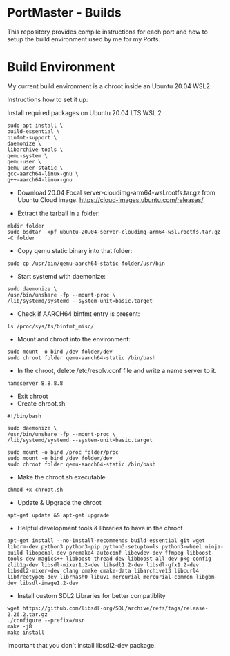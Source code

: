 # PortMaster - Builds

This repository provides compile instructions for each port and how to setup the build environment used by me for my Ports.

# Build Environment

My current build environment is a chroot inside an Ubuntu 20.04 WSL2.

Instructions how to set it up:

Install required packages on Ubuntu 20.04 LTS WSL 2
```
sudo apt install \
build-essential \
binfmt-support \
daemonize \
libarchive-tools \
qemu-system \
qemu-user \
qemu-user-static \
gcc-aarch64-linux-gnu \
g++-aarch64-linux-gnu
```
- Download 20.04 Focal server-cloudimg-arm64-wsl.rootfs.tar.gz from Ubuntu Cloud image. https://cloud-images.ubuntu.com/releases/

- Extract the tarball in a folder:

```
mkdir folder
sudo bsdtar -xpf ubuntu-20.04-server-cloudimg-arm64-wsl.rootfs.tar.gz -C folder
```

- Copy qemu static binary into that folder:

```
sudo cp /usr/bin/qemu-aarch64-static folder/usr/bin
```

- Start systemd with daemonize:
```
sudo daemonize \
/usr/bin/unshare -fp --mount-proc \
/lib/systemd/systemd --system-unit=basic.target
```

- Check if AARCH64 binfmt entry is present:
```
ls /proc/sys/fs/binfmt_misc/
```

- Mount and chroot into the environment:
```sudo mount -o bind /proc folder/proc
sudo mount -o bind /dev folder/dev
sudo chroot folder qemu-aarch64-static /bin/bash
```

- In the chroot, delete /etc/resolv.conf file and write a name server to it.
```rm /etc/resolv.conf
nameserver 8.8.8.8
```
- Exit chroot 
- Create chroot.sh

```
#!/bin/bash

sudo daemonize \
/usr/bin/unshare -fp --mount-proc \
/lib/systemd/systemd --system-unit=basic.target

sudo mount -o bind /proc folder/proc
sudo mount -o bind /dev folder/dev
sudo chroot folder qemu-aarch64-static /bin/bash
```
- Make the chroot.sh executable
```
chmod +x chroot.sh
```

- Update & Upgrade the chroot
```
apt-get update && apt-get upgrade 
```

- Helpful development tools & libraries to have in the chroot

```
apt-get install --no-install-recommends build-essential git wget libdrm-dev python3 python3-pip python3-setuptools python3-wheel ninja-build libopenal-dev premake4 autoconf libevdev-dev ffmpeg libboost-tools-dev magics++ libboost-thread-dev libboost-all-dev pkg-config zlib1g-dev libsdl-mixer1.2-dev libsdl1.2-dev libsdl-gfx1.2-dev libsdl2-mixer-dev clang cmake cmake-data libarchive13 libcurl4 libfreetype6-dev librhash0 libuv1 mercurial mercurial-common libgbm-dev libsdl-image1.2-dev
```


- Install custom SDL2 Libraries for better compatiblity

```
wget https://github.com/libsdl-org/SDL/archive/refs/tags/release-2.26.2.tar.gz
./configure --prefix=/usr
make -j8
make install
```

Important that you don't install libsdl2-dev package.

